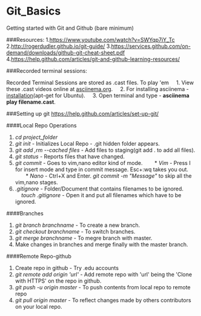 # Git_Basics

Getting started with Git and Github (bare minimum)

###Resources:
1.https://www.youtube.com/watch?v=SWYqp7iY_Tc
2.http://rogerdudler.github.io/git-guide/
3.https://services.github.com/on-demand/downloads/github-git-cheat-sheet.pdf
4.https://help.github.com/articles/git-and-github-learning-resources/

###Recorded terminal sessions:

Recorded Terminal Sessions are stored as .cast files.
To play 'em
		&nbsp; &nbsp; 1.    View these .cast videos online at [asciinema.org](https://asciinema.org/~sharansundar).
                &nbsp; &nbsp; 2.    For installing asciinema  -  [installation](https://asciinema.org/docs/installation)(apt-get for Ubuntu).
                &nbsp; &nbsp; 3.    Open terminal and type -  **asciinema play filename.cast**.


###Setting up git
https://help.github.com/articles/set-up-git/


####Local Repo Operations
1. *cd project_folder*
2. *git init* - Initializes Local Repo - .git hidden folder appears.
3. *git add <filename>,rm --cached files* - Add files to staging(git add . to add all files).
4. *git status*  - Reports files that have changed.
5. *git commit* - Goes to vim,nano editor kind of mode.
 &nbsp;&nbsp;&nbsp;&nbsp;&nbsp;&nbsp; * *Vim* - Press I for insert mode and type in commit message. Esc+:wq takes you out.
&nbsp;&nbsp;&nbsp;&nbsp;&nbsp;&nbsp; *  *Nano* - Ctrl+X and Enter.
*git commit -m "Message"* to skip all the vim,nano stages.
6. *.gitignore* - Folder/Document that contains filenames to be ignored.
&nbsp;&nbsp;&nbsp;&nbsp;*touch .gitignore* - Open it and put all filenames which have to be ignored.


####Branches
1. *git branch branchname* - To create a new branch.
2. *git checkout branchname* - To switch branches.
3. *git merge branchname* - To megre branch with master.
4. Make changes in branches and merge finally with the master branch.


####Remote Repo-github

1. Create repo in github - Try .edu accounts
2. *git remote add origin 'url'* - Add remote repo with 'url' being the 'Clone with HTTPS' on the repo in github.
3. *git push -u origin master* - To push contents from local repo to remote repo
4. *git pull origin master* - To reflect changes made by others contributors on your local repo.

